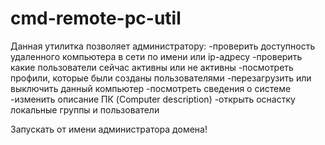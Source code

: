 # cmd-remote-pc-util
Данная утилитка позволяет администратору:
-проверить доступность удаленного компьютера в сети по имени или ip-адресу
-проверить какие пользователи сейчас активны или не активны
-посмотреть профили, которые были созданы пользователями
-перезагрузить или выключить данный компьютер
-посмотреть сведения о системе
-изменить описание ПК (Computer description)
-открыть оснастку локальные группы и пользователи

Запускать от имени администратора домена!
